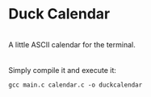 <h1>Duck Calendar</h1>
<br />
A little ASCII calendar for the terminal.<br />
<br /><br />
Simply compile it and execute it:<br />

```console
gcc main.c calendar.c -o duckcalendar
```
